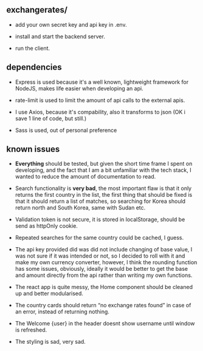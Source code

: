## exchangerates/

* add your own secret key and api key in .env. 

* install and start the backend server. 

* run the client. 

## dependencies

* Express is used because it's a well known, lightweight framework for NodeJS, makes life easier when developing an api. 

* rate-limit is used to limit the amount of api calls to the external apis.  

* I use Axios, because it's compability, also it transforms to json (OK i save 1 line of code, but still.)

* Sass is used, out of personal preference

## known issues

* **Everything** should be tested, but given the short time frame I spent on developing, and the fact that I am a bit unfamiliar with the tech stack, I wanted to reduce the amount of documentation to read. 

* Search functionality is **very bad**, the most important flaw is that it only returns the first country in the list, the first thing that should be fixed is that it should return a list of matches, so searching for Korea should return north and South Korea, same with Sudan etc.


* Validation token is not secure, it is stored in localStorage, should be send as httpOnly cookie.

* Repeated searches for the same country could be cached, I guess. 

* The api key provided did was did not include changing of base value, I was not sure if it was intended or not, so I decided to roll with it and make my own currency converter, however, I think the rounding function has some issues, obviously, ideally it would be better to get the base and amount directly from the api rather than writing my own functions. 

* The react app is quite messy, the Home component should be cleaned up and better modularised.

* The country cards should return “no exchange rates found” in case of an error, instead of returning nothing.

* The Welcome {user} in the header doesnt show username until window is refreshed.

* The styling is sad, very sad. 
